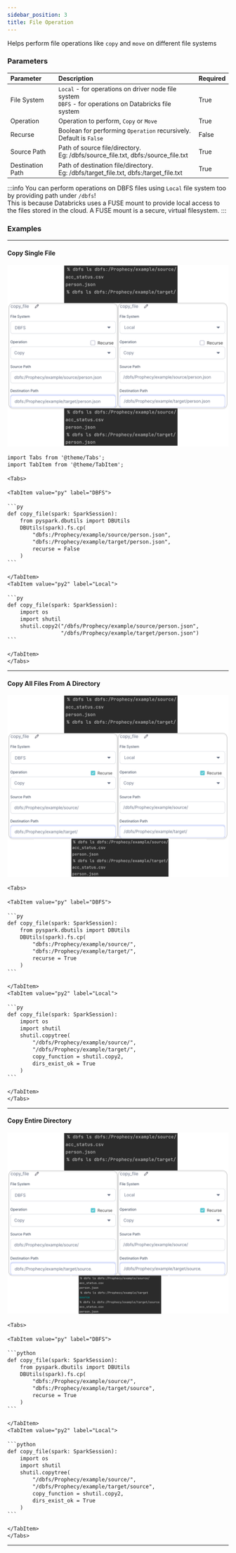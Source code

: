 ```yaml
---
sidebar_position: 3
title: File Operation
---
```


Helps perform file operations like `copy` and `move` on different file systems

### Parameters
| Parameter        | Description                                                                                                 | Required |
|:-----------------|:------------------------------------------------------------------------------------------------------------|:---------|
| File System      | `Local` - for operations on driver node file system <br/> `DBFS` - for operations on Databricks file system | True     |
| Operation        | Operation to perform, `Copy` or `Move`                                                                      | True     |
| Recurse          | Boolean for performing `Operation` recursively. Default is `False`                                          | False    |
| Source Path      | Path of source file/directory. <br/>Eg: /dbfs/source_file.txt, dbfs:/source_file.txt                        | True     |
| Destination Path | Path of destination file/directory. <br/> Eg: /dbfs/target_file.txt, dbfs:/target_file.txt                  | True     |

:::info
You can perform operations on DBFS files using `Local` file system too by providing path under `/dbfs`!<br/>
This is because Databricks uses a FUSE mount to provide local access to the files stored in the cloud. 
A FUSE mount is a secure, virtual filesystem.
:::

### Examples

---
#### Copy Single File

![Example usage of File Operation - 1](./img/fileops_eg_1.png)

````mdx-code-block
import Tabs from '@theme/Tabs';
import TabItem from '@theme/TabItem';

<Tabs>

<TabItem value="py" label="DBFS">

```py
def copy_file(spark: SparkSession):
    from pyspark.dbutils import DBUtils
    DBUtils(spark).fs.cp(
        "dbfs:/Prophecy/example/source/person.json",
        "dbfs:/Prophecy/example/target/person.json",
        recurse = False
    )
```

</TabItem>
<TabItem value="py2" label="Local">

```py
def copy_file(spark: SparkSession):
    import os
    import shutil
    shutil.copy2("/dbfs/Prophecy/example/source/person.json",
                 "/dbfs/Prophecy/example/target/person.json")
```

</TabItem>
</Tabs>

````
---
#### Copy All Files From A Directory

![Example usage of File Operation - 2](./img/fileops_eg_2.png)

````mdx-code-block
<Tabs>

<TabItem value="py" label="DBFS">

```py
def copy_file(spark: SparkSession):
    from pyspark.dbutils import DBUtils
    DBUtils(spark).fs.cp(
        "dbfs:/Prophecy/example/source/",
        "dbfs:/Prophecy/example/target/",
        recurse = True
    )
```

</TabItem>
<TabItem value="py2" label="Local">

```py
def copy_file(spark: SparkSession):
    import os
    import shutil
    shutil.copytree(
        "/dbfs/Prophecy/example/source/",
        "/dbfs/Prophecy/example/target/",
        copy_function = shutil.copy2,
        dirs_exist_ok = True
    )
```

</TabItem>
</Tabs>

````
---
#### Copy Entire Directory

![Example usage of File Operation - 3](./img/fileops_eg_3.png)

````mdx-code-block
<Tabs>

<TabItem value="py" label="DBFS">

```python
def copy_file(spark: SparkSession):
    from pyspark.dbutils import DBUtils
    DBUtils(spark).fs.cp(
        "dbfs:/Prophecy/example/source/",
        "dbfs:/Prophecy/example/target/source",
        recurse = True
    )
```

</TabItem>
<TabItem value="py2" label="Local">

```python
def copy_file(spark: SparkSession):
    import os
    import shutil
    shutil.copytree(
        "/dbfs/Prophecy/example/source/",
        "/dbfs/Prophecy/example/target/source",
        copy_function = shutil.copy2,
        dirs_exist_ok = True
    )
```

</TabItem>
</Tabs>

````
---